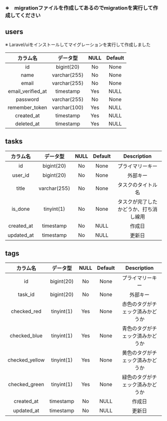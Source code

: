 ### ※　migrationファイルを作成してあるのでmigrationを実行して作成してください

## users

※ Laravel/uiをインストールしてマイグレーションを実行して作成しました

|     カラム名      |   データ型   | NULL | Default |
| :---------------: | :----------: | :--: | :-----: |
|        id         |  bigint(20)  |  No  |  None   |
|       name        | varchar(255) |  No  |  None   |
|       email       | varchar(255) |  No  |  None   |
| email_verified_at |  timestamp   | Yes  |  NULL   |
|     password      | varchar(255) |  No  |  None   |
|  remember_token   | varchar(100) | Yes  |  NULL   |
|    created_at     |  timestamp   | Yes  |  NULL   |
|    deleted_at     |  timestamp   | Yes  |  NULL   |

## tasks

|  カラム名  |   データ型   | NULL | Default |              Description               |
| :--------: | :----------: | :--: | :-----: | :------------------------------------: |
|     id     |  bigint(20)  |  No  |  None   |            プライマリーキー            |
|  user_id   |  bigint(20)  |  No  |  None   |                外部キー                |
|   title    | varchar(255) |  No  |  None   |           タスクのタイトル名           |
|  is_done   |  tinyint(1)  |  No  |  None   | タスクが完了したかどうか、打ち消し線用 |
| created_at |  timestamp   |  No  |  NULL   |                 作成日                 |
| updated_at |  timestamp   |  No  |  NULL   |                 更新日                 |

## tags

|  カラム名    |   データ型     | NULL | Default |              Description               |
| :--------: | :----------: | :--: | :-----: | :------------------------------------: |
|     id     |  bigint(20)  |  No  |  None   |            プライマリーキー            |
|  task_id   |  bigint(20)  |  No  |  None   |                外部キー                |
|checked_red | tinyint(1) |  Yes  |  None   |           赤色のタグがチェック済みかどうか          |
|checked_blue |  tinyint(1)  |  Yes  |  None   | 青色のタグがチェック済みかどうか  |
|checked_yellow | tinyint(1) |  Yes  |  None   |           黄色のタグがチェック済みかどうか           |
|checked_green |  tinyint(1)  |  Yes  |  None   | 緑色のタグがチェック済みかどうか  |
| created_at |  timestamp   |  No  |  NULL   |                 作成日                 |
| updated_at |  timestamp   |  No  |  NULL   |                 更新日                 |
